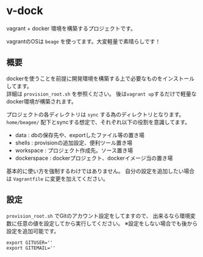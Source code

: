 
# v-dock

vagrant + docker 環境を構築するプロジェクトです。

vagrantのOSは `beage` を使ってます。大変軽量で素晴らしです！

## 概要

dockerを使うことを前提に開発環境を構築する上で必要なものをインストールしてます。  
詳細は `provision_root.sh` を参照ください。
後は`vagrant up`するだけで軽量なdocker環境が構築されます。


プロジェクトの各ディレクトリは `sync` する為のディレクトリとなります。
`home/beagee/` 配下とsyncする想定で、それぞれ以下の役割を意識してます。

- data : dbの保存先や、exportしたファイル等の置き場
- shells : provisionの追加設定、便利ツール置き場
- workspace : プロジェクト作成先。ソース置き場
- dockerspace : dockerプロジェクト、dockerイメージ当の置き場

基本的に使い方を強制するわけではありません。
自分の設定を追加したい場合は `Vagrantfile` に変更を加えてください。

## 設定
`provision_root.sh` でGitのアカウント設定をしてますので、
出来るなら環境変数に任意の値を設定してから実行してください。
※設定をしない場合でも後から設定を追加可能です。

```
export GITUSER=''
export GITEMAIL=''
```

